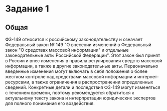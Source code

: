 # Задание 1
## Общая

ФЗ-149 относится к российскому законодательству и означает Федеральный закон № 149 "О внесении изменений в Федеральный закон "О средствах массовой информации" и отдельные законодательные акты Российской Федерации". Этот закон был принят в России и внес изменения в правила регулирования средств массовой информации, а также в другие законодательные акты. Первоначально введенные изменения могут включать в себя положения о более жестком контроле над средствами массовой информации и интернет-ресурсами, а также ограничения в распространении определенных сведений. Конкретные детали и последствия ФЗ-149 могут изменяться с течением времени, поэтому рекомендуется обратиться к актуальному тексту закона и интерпретации юридических экспертов для полного понимания его воздействия.